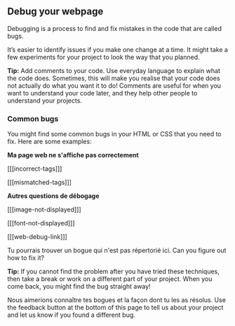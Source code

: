 ## Debug your webpage

Debugging is a process to find and fix mistakes in the code that are called bugs.

It’s easier to identify issues if you make one change at a time. It might take a few experiments for your project to look the way that you planned.

**Tip:** Add comments to your code. Use everyday language to explain what the code does. Sometimes, this will make you realise that your code does not actually do what you want it to do! Comments are useful for when you want to understand your code later, and they help other people to understand your projects.

### Common bugs

You might find some common bugs in your HTML or CSS that you need to fix. Here are some examples:

**Ma page web ne s'affiche pas correctement**

[[[incorrect-tags]]]

[[[mismatched-tags]]]

**Autres questions de débogage**

[[[image-not-displayed]]]

[[[font-not-displayed]]]

[[[web-debug-link]]]

Tu pourrais trouver un bogue qui n'est pas répertorié ici. Can you figure out how to fix it?

**Tip:** If you cannot find the problem after you have tried these techniques, then take a break or work on a different part of your project. When you come back, you might find the bug straight away!

Nous aimerions connaître tes bogues et la façon dont tu les as résolus. Use the feedback button at the bottom of this page to tell us about your project and let us know if you found a different bug.
